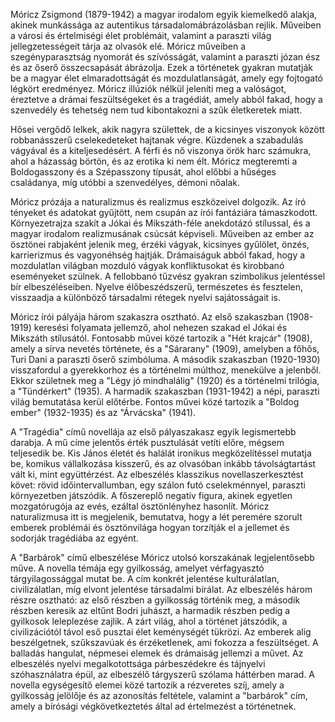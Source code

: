 Móricz Zsigmond (1879-1942) a magyar irodalom egyik kiemelkedő alakja, akinek munkássága az autentikus társadalomábrázolásban rejlik. Műveiben a városi és értelmiségi élet problémáit, valamint a paraszti világ jellegzetességeit tárja az olvasók elé. Móricz műveiben a szegényparasztság nyomorát és szívósságát, valamint a paraszti józan ész és az őserő összecsapását ábrázolja. Ezek a történetek gyakran mutatják be a magyar élet elmaradottságát és mozdulatlanságát, amely egy fojtogató légkört eredményez. Móricz illúziók nélkül jeleníti meg a valóságot, éreztetve a drámai feszültségeket és a tragédiát, amely abból fakad, hogy a szenvedély és tehetség nem tud kibontakozni a szűk életkeretek miatt.

Hősei vergődő lelkek, akik nagyra születtek, de a kicsinyes viszonyok között robbanásszerű cselekedeteket hajtanak végre. Küzdenek a szabadulás vágyával és a kiteljesedésért. A férfi és nő viszonya örök harc számukra, ahol a házasság börtön, és az erotika ki nem élt. Móricz megteremti a Boldogasszony és a Szépasszony típusát, ahol előbbi a hűséges családanya, míg utóbbi a szenvedélyes, démoni nőalak.

Móricz prózája a naturalizmus és realizmus eszközeivel dolgozik. Az író tényeket és adatokat gyűjtött, nem csupán az írói fantáziára támaszkodott. Környezetrajza szakít a Jókai és Mikszáth-féle anekdotázó stílussal, és a magyar irodalom realizmusának csúcsát képviseli. Műveiben az ember az ösztönei rabjaként jelenik meg, érzéki vágyak, kicsinyes gyűlölet, önzés, karrierizmus és vagyonéhség hajtják. Drámaiságuk abból fakad, hogy a mozdulatlan világban mozduló vágyak konfliktusokat és kirobbanó eseményeket szülnek. A fellobbanó tűzvész gyakran szimbolikus jelentéssel bír elbeszéléseiben. Nyelve élőbeszédszerű, természetes és fesztelen, visszaadja a különböző társadalmi rétegek nyelvi sajátosságait is.

Móricz írói pályája három szakaszra osztható. Az első szakaszban (1908-1919) keresési folyamata jellemző, ahol nehezen szakad el Jókai és Mikszáth stílusától. Fontosabb művei közé tartozik a "Hét krajcár" (1908), amely a sírva nevetés története, és a "Sárarany" (1909), amelyben a főhős, Turi Dani a paraszti őserő szimbóluma. A második szakaszban (1920-1930) visszafordul a gyerekkorhoz és a történelmi múlthoz, menekülve a jelenből. Ekkor születnek meg a "Légy jó mindhalálig" (1920) és a történelmi trilógia, a "Tündérkert" (1935). A harmadik szakaszban (1931-1942) a népi, paraszti világ bemutatása kerül előtérbe. Fontos művei közé tartozik a "Boldog ember" (1932-1935) és az "Árvácska" (1941).

A "Tragédia" című novellája az első pályaszakasz egyik legismertebb darabja. A mű címe jelentős érték pusztulását vetíti előre, mégsem teljesedik be. Kis János életét és halálát ironikus megközelítéssel mutatja be, komikus vállalkozása kisszerű, és az olvasóban inkább távolságtartást vált ki, mint együttérzést. Az elbeszélés klasszikus novellaszerkesztést követ: rövid időintervallumban, egy szálon futó cselekménnyel, paraszti környezetben játszódik. A főszereplő negatív figura, akinek egyetlen mozgatórugója az evés, ezáltal ösztönlényhez hasonlít. Móricz naturalizmusa itt is megjelenik, bemutatva, hogy a lét peremére szorult emberek problémái és ösztönvilága hogyan torzítják el a jellemet és sodorják tragédiába az egyént.

A "Barbárok" című elbeszélése Móricz utolsó korszakának legjelentősebb műve. A novella témája egy gyilkosság, amelyet vérfagyasztó tárgyilagossággal mutat be. A cím konkrét jelentése kulturálatlan, civilizálatlan, míg elvont jelentése társadalmi bírálat. Az elbeszélés három részre osztható: az első részben a gyilkosság történik meg, a második részben keresik az eltűnt Bodri juhászt, a harmadik részben pedig a gyilkosok leleplezése zajlik. A zárt világ, ahol a történet játszódik, a civilizációtól távol eső pusztai élet keménységét tükrözi. Az emberek alig beszélgetnek, szűkszavúak és érzéketlenek, ami fokozza a feszültséget. A balladás hangulat, népmesei elemek és drámaiság jellemzi a művet. Az elbeszélés nyelvi megalkotottsága párbeszédekre és tájnyelvi szóhasználatra épül, az elbeszélő tárgyszerű szólama háttérben marad. A novella egységesítő elemei közé tartozik a rézveretes szíj, amely a gyilkosság jelölője és az azonosítás feltétele, valamint a "barbárok" cím, amely a bírósági végkövetkeztetés által ad értelmezést a történetnek.